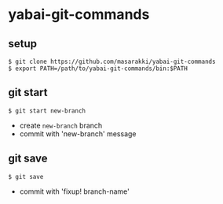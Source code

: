 # yabai-git-commands

## setup

    $ git clone https://github.com/masarakki/yabai-git-commands
    $ export PATH=/path/to/yabai-git-commands/bin:$PATH

## git start

    $ git start new-branch

- create `new-branch` branch
- commit with 'new-branch' message

## git save

    $ git save

- commit with 'fixup! branch-name'
